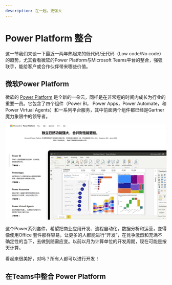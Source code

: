 ```yaml
---
description: 在一起，更强大
---
```


# Power Platform 整合

这一节我们来谈一下最近一两年热起来的低代码/无代码（Low code/No code）的趋势，尤其看看微软的Power Platform与Microsoft Teams平台的整合，强强联手，能给客户或合作伙伴带来哪些价值。

## 微软Power Platform

微软的 [Power Platform](https://powerplatform.microsoft.com/zh-cn/) 是全新的一朵云，同样是在非常短的时间内成长为行业的重要一员。它包含了四个组件（Power BI， Power Apps，Power Automate，和 Power Virtual Agents）和一系列平台服务，其中前面两个组件都已经是Gartner魔力象限中的领导者。

![](../.gitbook/assets/tu-pian-%20%2833%29.png)

这个Power系列套件，希望把商业应用开发、流程自动化，数据分析和运营，变得像使用Office 套件那样容易，让更多的人都能进行“开发”，在竞争激烈和充满不确定性的当下，去做到随需应变。以前以月为计算单位的开发周期，现在可能是按天计算。

看起来很美好，对吗？所有人都可以进行开发！

## 在Teams中整合 Power Platform



